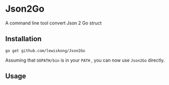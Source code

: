 # Json2Go
A command line tool convert Json 2 Go struct  

## **Installation**
```
go get github.com/lewiskong/Json2Go
```
Assuming that `GOPATH/bin` is in your `PATH` , you can now use `Json2Go` directly.

## **Usage**




